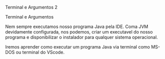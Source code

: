 
Terminal e Argumentos 2

Terminal e Argumentos

Nem sempre executamos nosso programa Java pela IDE.
Coma JVM devidamente configurada, nos podemos, criar um 
executavel do nosso programa e disponibilizar o instalador 
para qualquer sistema operacional.

Iremos aprender como executar um programa Java via terminal
como MS-DOS ou terminal do VScode.



